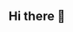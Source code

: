## Hi there 👋

<!--<h1 align="center">🚀 Rahul | MERN Stack Developer</h1>

<p align="center">
  <img src="https://media.giphy.com/media/qgQUggAC3Pfv687qPC/giphy.gif" width="500"/>
</p>

---

## 🌟 About Me  
👋 Hey there! I'm **Rahul**, a passionate **MERN Stack Developer** who loves building scalable web applications.  
💡 I thrive on solving complex problems and optimizing performance!  

- 🚀 **Full-Stack Developer | Open-Source Enthusiast**  
- 📌 **Currently Exploring:** Next.js, TypeScript, GraphQL  
- 🔥 **Passionate About:** Web Performance, Clean Code, and UI/UX  

🎯 **"Code, Create, Innovate!"** 🚀  

---

## 🛠️ Tech Stack  
<p align="center">
  <img src="https://img.shields.io/badge/MongoDB-47A248?style=for-the-badge&logo=mongodb&logoColor=white"/>
  <img src="https://img.shields.io/badge/Express.js-000000?style=for-the-badge&logo=express&logoColor=white"/>
  <img src="https://img.shields.io/badge/React-61DAFB?style=for-the-badge&logo=react&logoColor=white"/>
  <img src="https://img.shields.io/badge/Node.js-339933?style=for-the-badge&logo=node.js&logoColor=white"/>
  <img src="https://img.shields.io/badge/Next.js-000000?style=for-the-badge&logo=nextdotjs&logoColor=white"/>
  <img src="https://img.shields.io/badge/TypeScript-3178C6?style=for-the-badge&logo=typescript&logoColor=white"/>
  <img src="https://img.shields.io/badge/GitHub-181717?style=for-the-badge&logo=github&logoColor=white"/>
</p>

---

## 📈 GitHub Stats  
<p align="center">
  <img src="https://github-readme-stats.vercel.app/api?username=rahull2509&show_icons=true&theme=tokyonight" width="400"/>
  <img src="https://github-readme-streak-stats.herokuapp.com/?user=rahull2509&theme=tokyonight" width="400"/>
</p>

---

## 🔥 Fun Fact  
🎵 **I code better when listening to Lo-Fi & Synthwave beats!** 🎧  

💬 **Ask me about:** Web development, performance optimization, or even a good coffee recipe! ☕  

---

## 🎯 Connect with Me  
<p align="center">
  <a href="https://github.com/rahull2509"><img src="https://img.shields.io/badge/GitHub-181717?style=for-the-badge&logo=github&logoColor=white"/></a>
  <a href="https://www.linkedin.com/in/rahull2509"><img src="https://img.shields.io/badge/LinkedIn-0077B5?style=for-the-badge&logo=linkedin&logoColor=white"/></a>
  <a href="mailto:rahull2509@gmail.com"><img src="https://img.shields.io/badge/Gmail-D14836?style=for-the-badge&logo=gmail&logoColor=white"/></a>
</p>

---

⭐ **_If you like my work, consider giving a ⭐ to my repositories!_** 🚀  

**rahull2509/rahull2509** is a ✨ _special_ ✨ repository because its `README.md` (this file) appears on your GitHub profile.

Here are some ideas to get you started:

- 🔭 I’m currently working on ...
- 🌱 I’m currently learning ...
- 👯 I’m looking to collaborate on ...
- 🤔 I’m looking for help with ...
- 💬 Ask me about ...
- 📫 How to reach me: ...
- 😄 Pronouns: ...
- ⚡ Fun fact: ...
-->
